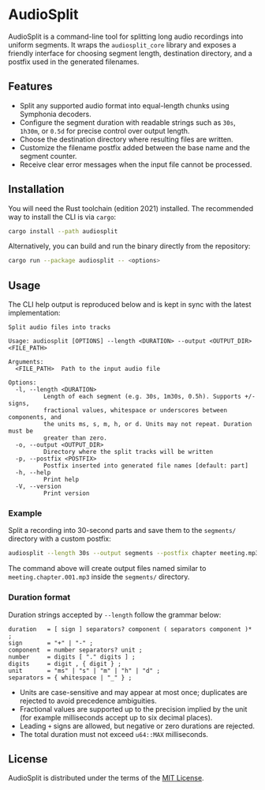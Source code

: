# AudioSplit

AudioSplit is a command-line tool for splitting long audio recordings into uniform segments. It wraps the `audiosplit_core` library and exposes a friendly interface for choosing segment length, destination directory, and a postfix used in the generated filenames.

## Features

- Split any supported audio format into equal-length chunks using Symphonia decoders.
- Configure the segment duration with readable strings such as `30s`, `1h30m`, or `0.5d` for precise control over output length.
- Choose the destination directory where resulting files are written.
- Customize the filename postfix added between the base name and the segment counter.
- Receive clear error messages when the input file cannot be processed.

## Installation

You will need the Rust toolchain (edition 2021) installed. The recommended way to install the CLI is via `cargo`:

```bash
cargo install --path audiosplit
```

Alternatively, you can build and run the binary directly from the repository:

```bash
cargo run --package audiosplit -- <options>
```

## Usage

The CLI help output is reproduced below and is kept in sync with the latest implementation:

```
Split audio files into tracks

Usage: audiosplit [OPTIONS] --length <DURATION> --output <OUTPUT_DIR> <FILE_PATH>

Arguments:
  <FILE_PATH>  Path to the input audio file

Options:
  -l, --length <DURATION>
          Length of each segment (e.g. 30s, 1m30s, 0.5h). Supports +/- signs,
          fractional values, whitespace or underscores between components, and
          the units ms, s, m, h, or d. Units may not repeat. Duration must be
          greater than zero.
  -o, --output <OUTPUT_DIR>
          Directory where the split tracks will be written
  -p, --postfix <POSTFIX>
          Postfix inserted into generated file names [default: part]
  -h, --help
          Print help
  -V, --version
          Print version
```

### Example

Split a recording into 30-second parts and save them to the `segments/` directory with a custom postfix:

```bash
audiosplit --length 30s --output segments --postfix chapter meeting.mp3
```

The command above will create output files named similar to `meeting.chapter.001.mp3` inside the `segments/` directory.

### Duration format

Duration strings accepted by `--length` follow the grammar below:

```text
duration   = [ sign ] separators? component ( separators component )* ;
sign       = "+" | "-" ;
component  = number separators? unit ;
number     = digits [ "." digits ] ;
digits     = digit , { digit } ;
unit       = "ms" | "s" | "m" | "h" | "d" ;
separators = { whitespace | "_" } ;
```

- Units are case-sensitive and may appear at most once; duplicates are rejected to
  avoid precedence ambiguities.
- Fractional values are supported up to the precision implied by the unit (for
  example milliseconds accept up to six decimal places).
- Leading `+` signs are allowed, but negative or zero durations are rejected.
- The total duration must not exceed `u64::MAX` milliseconds.

## License

AudioSplit is distributed under the terms of the [MIT License](LICENSE-MIT).
